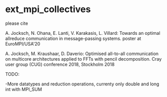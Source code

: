 # ext_mpi_collectives

please cite

A. Jocksch, N. Ohana, E. Lanti, V. Karakasis, L. Villard: Towards an optimal allreduce communication in message-passing systems. poster at EuroMPI/USA'20

A. Jocksch, M. Kraushaar, D. Daverio: Optimised all-to-all communication on multicore architectures applied to FFTs with pencil decomposition. Cray user group (CUG) conference 2018, Stockholm 2018

TODO:

 -More datatypes and reduction operations, currenty only double and long int with MPI_SUM
